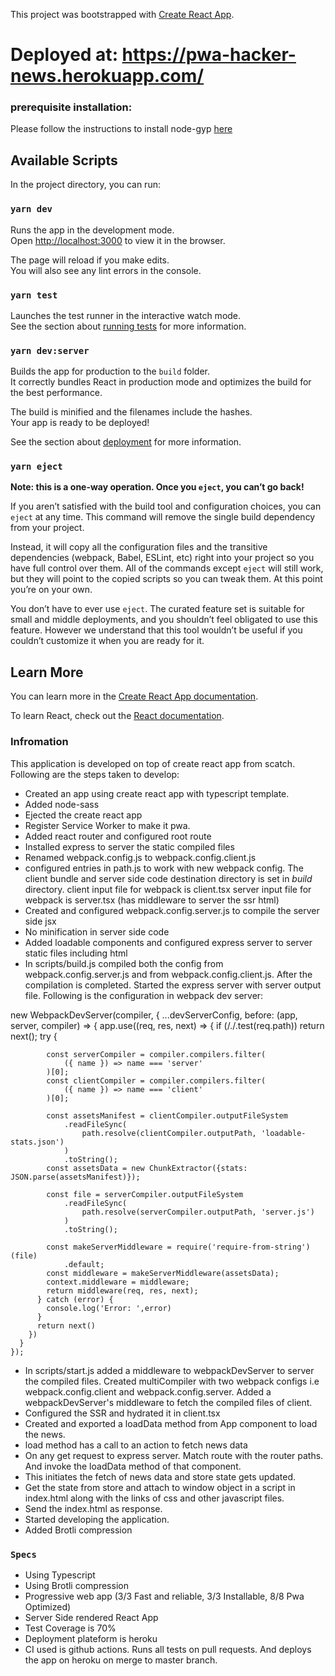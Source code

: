 This project was bootstrapped with [Create React App](https://github.com/facebook/create-react-app).

# Deployed at: https://pwa-hacker-news.herokuapp.com/

### prerequisite installation:
Please follow the instructions to install node-gyp [here](https://github.com/nodejs/node-gyp#installation) 


## Available Scripts

In the project directory, you can run:

### `yarn dev`

Runs the app in the development mode.<br />
Open [http://localhost:3000](http://localhost:3000) to view it in the browser.

The page will reload if you make edits.<br />
You will also see any lint errors in the console.

### `yarn test`

Launches the test runner in the interactive watch mode.<br />
See the section about [running tests](https://facebook.github.io/create-react-app/docs/running-tests) for more information.

### `yarn dev:server`

Builds the app for production to the `build` folder.<br />
It correctly bundles React in production mode and optimizes the build for the best performance.

The build is minified and the filenames include the hashes.<br />
Your app is ready to be deployed!

See the section about [deployment](https://facebook.github.io/create-react-app/docs/deployment) for more information.

### `yarn eject`

**Note: this is a one-way operation. Once you `eject`, you can’t go back!**

If you aren’t satisfied with the build tool and configuration choices, you can `eject` at any time. This command will remove the single build dependency from your project.

Instead, it will copy all the configuration files and the transitive dependencies (webpack, Babel, ESLint, etc) right into your project so you have full control over them. All of the commands except `eject` will still work, but they will point to the copied scripts so you can tweak them. At this point you’re on your own.

You don’t have to ever use `eject`. The curated feature set is suitable for small and middle deployments, and you shouldn’t feel obligated to use this feature. However we understand that this tool wouldn’t be useful if you couldn’t customize it when you are ready for it.

## Learn More

You can learn more in the [Create React App documentation](https://facebook.github.io/create-react-app/docs/getting-started).

To learn React, check out the [React documentation](https://reactjs.org/).

### Infromation

This application is developed on top of create react app from scatch.
Following are the steps taken to develop:
* Created an app using create react app with typescript template.
* Added node-sass
* Ejected the create react app
* Register Service Worker to make it pwa.
* Added react router and configured root route
* Installed express to server the static compiled files
* Renamed webpack.config.js to webpack.config.client.js
* configured entries in path.js to work with new webpack config.
The client bundle and server side code destination directory is set in *build* directory.
client input file for webpack is client.tsx
server input file for webpack is server.tsx (has middleware to server the ssr html)
* Created and configured webpack.config.server.js to compile the server side jsx
* No minification in server side code
* Added loadable components and configured express server to server static files including html
* In scripts/build.js compiled both the config from webpack.config.server.js and from webpack.config.client.js.
After the compilation is completed. Started the express server with server output file.
Following is the configuration in webpack dev server: 



new WebpackDevServer(compiler, {
      ...devServerConfig,
      before: (app, server, compiler) => {
        app.use((req, res, next) => {
          if (/\./.test(req.path)) return next();
          try {

            const serverCompiler = compiler.compilers.filter(
                ({ name }) => name === 'server'
            )[0];
            const clientCompiler = compiler.compilers.filter(
                ({ name }) => name === 'client'
            )[0];

            const assetsManifest = clientCompiler.outputFileSystem
                .readFileSync(
                    path.resolve(clientCompiler.outputPath, 'loadable-stats.json')
                )
                .toString();
            const assetsData = new ChunkExtractor({stats: JSON.parse(assetsManifest)});

            const file = serverCompiler.outputFileSystem
                .readFileSync(
                    path.resolve(serverCompiler.outputPath, 'server.js')
                )
                .toString();

            const makeServerMiddleware = require('require-from-string')(file)
                .default;
            const middleware = makeServerMiddleware(assetsData);
            context.middleware = middleware;
            return middleware(req, res, next);
          } catch (error) {
            console.log('Error: ',error)
          }
          return next()
        })
      }
    });
    
    
* In scripts/start.js added a middleware to webpackDevServer to server the compiled files.
Created multiCompiler with two webpack configs i.e webpack.config.client and webpack.config.server. 
Added a webpackDevServer's middleware to fetch the compiled files of client.
* Configured the SSR and hydrated it in client.tsx
* Created and exported a loadData method from App component to load the news. 
* load method has a call to an action to fetch news data
* On any get request to express server. Match route with the router paths. And invoke the loadData method of that component.
* This initiates the fetch of news data and store state gets updated.
* Get the state from store and attach to window object in a script in index.html
along with the links of css and other javascript files.
* Send the index.html as response.
* Started developing the application. 
* Added Brotli compression

### `Specs`
* Using Typescript
* Using Brotli compression
* Progressive web app (3/3 Fast and reliable, 3/3 Installable, 8/8 Pwa Optimized)
* Server Side rendered React App
* Test Coverage is 70%
* Deployment plateform is heroku
* CI used is github actions. Runs all tests on pull requests. And deploys the app on heroku on merge to master branch.

